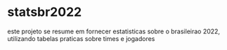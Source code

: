 # statsbr2022

este projeto se resume em fornecer estatisticas sobre o brasileirao 2022, utilizando tabelas praticas sobre times e jogadores
